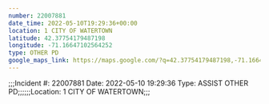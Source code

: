 ```yaml
---
number: 22007881
date_time: 2022-05-10T19:29:36+00:00
location: 1 CITY OF WATERTOWN
latitude: 42.37754179487198
longitude: -71.16647102564252
type: OTHER PD
google_maps_link: https://maps.google.com/?q=42.37754179487198,-71.16647102564252
---
```


;;;Incident #: 22007881  Date: 2022-05-10 19:29:36   Type: ASSIST OTHER PD;;;;;;Location: 1 CITY OF WATERTOWN;;;
